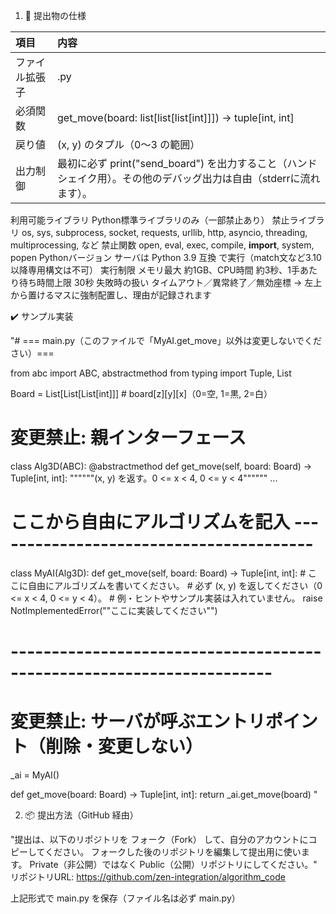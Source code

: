 1. 🔧 提出物の仕様

| 項目 | 内容 |
|:-----------|:------------|
| ファイル拡張子 | .py  |
| 必須関数 |	get_move(board: list[list[list[int]]]) -> tuple[int, int] |
| 戻り値 | (x, y) のタプル（0〜3 の範囲） |
| 出力制御 |	最初に必ず print("send_board") を出力すること（ハンドシェイク用）。その他のデバッグ出力は自由（stderrに流れます）。 |
利用可能ライブラリ	Python標準ライブラリのみ（一部禁止あり）
禁止ライブラリ	os, sys, subprocess, socket, requests, urllib, http, asyncio, threading, multiprocessing, など
禁止関数	open, eval, exec, compile, __import__, system, popen
Pythonバージョン	サーバは Python 3.9 互換 で実行（match文など3.10以降専用構文は不可）
実行制限	メモリ最大 約1GB、CPU時間 約3秒、1手あたり待ち時間上限 30秒
失敗時の扱い	タイムアウト／異常終了／無効座標 → 左上から置けるマスに強制配置し、理由が記録されます

✔️ サンプル実装	
	
"# === main.py（このファイルで「MyAI.get_move」以外は変更しないでください）===

from abc import ABC, abstractmethod
from typing import Tuple, List

Board = List[List[List[int]]]  # board[z][y][x]（0=空, 1=黒, 2=白）

# 変更禁止: 親インターフェース
class Alg3D(ABC):
    @abstractmethod
    def get_move(self, board: Board) -> Tuple[int, int]:
        """"""(x, y) を返す。0 <= x < 4, 0 <= y < 4""""""
        ...

# ここから自由にアルゴリズムを記入 ----------------------------------------
class MyAI(Alg3D):
    def get_move(self, board: Board) -> Tuple[int, int]:
        # ここに自由にアルゴリズムを書いてください。
        # 必ず (x, y) を返してください（0 <= x < 4, 0 <= y < 4）。
        # 例・ヒントやサンプル実装は入れていません。
        raise NotImplementedError(""ここに実装してください"")
# ----------------------------------------------------------------------

# 変更禁止: サーバが呼ぶエントリポイント（削除・変更しない）
_ai = MyAI()

def get_move(board: Board) -> Tuple[int, int]:
    return _ai.get_move(board)
"	
	
2. 📦 提出方法（GitHub 経由）	
	
	
"提出は、以下のリポジトリを フォーク（Fork） して、自分のアカウントにコピーしてください。
フォークした後のリポジトリを編集して提出用に使います。
Private（非公開）ではなく Public（公開）リポジトリにしてください。"	
リポジトリURL: https://github.com/zen-integration/algorithm_code	
	
上記形式で main.py を保存（ファイル名は必ず main.py）	
